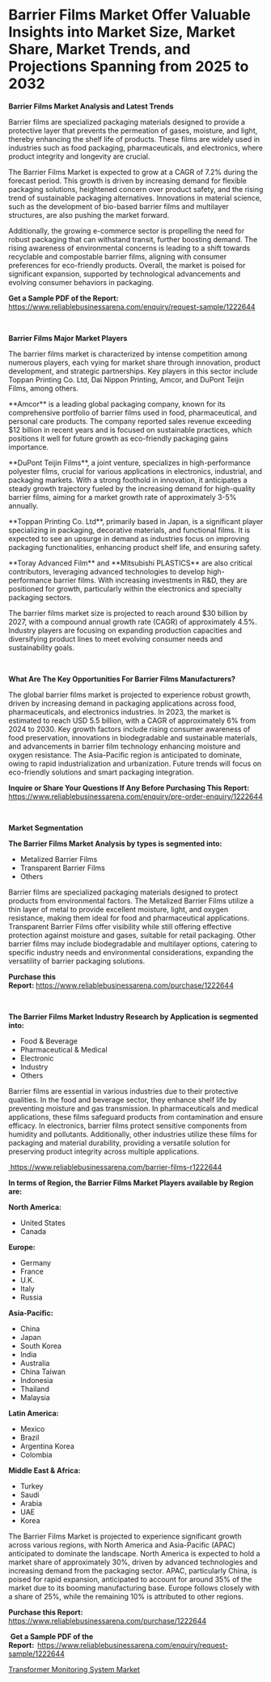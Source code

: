 <p><h1>Barrier Films Market Offer Valuable Insights into Market Size, Market Share, Market Trends, and Projections Spanning from 2025 to 2032</h1></p><p><strong>Barrier Films Market Analysis and Latest Trends</strong></p>
<p><p>Barrier films are specialized packaging materials designed to provide a protective layer that prevents the permeation of gases, moisture, and light, thereby enhancing the shelf life of products. These films are widely used in industries such as food packaging, pharmaceuticals, and electronics, where product integrity and longevity are crucial.</p><p>The Barrier Films Market is expected to grow at a CAGR of 7.2% during the forecast period. This growth is driven by increasing demand for flexible packaging solutions, heightened concern over product safety, and the rising trend of sustainable packaging alternatives. Innovations in material science, such as the development of bio-based barrier films and multilayer structures, are also pushing the market forward. </p><p>Additionally, the growing e-commerce sector is propelling the need for robust packaging that can withstand transit, further boosting demand. The rising awareness of environmental concerns is leading to a shift towards recyclable and compostable barrier films, aligning with consumer preferences for eco-friendly products. Overall, the market is poised for significant expansion, supported by technological advancements and evolving consumer behaviors in packaging.</p></p>
<p><strong>Get a Sample PDF of the Report:&nbsp;</strong> <a href="https://www.reliablebusinessarena.com/enquiry/request-sample/1222644?utm_campaign=2112&utm_medium=2&utm_source=Github&utm_content=ia&utm_term=23022025&utm_id=barrier-films">https://www.reliablebusinessarena.com/enquiry/request-sample/1222644</a></p>
<p>&nbsp;</p>
<p><strong>Barrier Films Major Market Players</strong></p>
<p><p>The barrier films market is characterized by intense competition among numerous players, each vying for market share through innovation, product development, and strategic partnerships. Key players in this sector include Toppan Printing Co. Ltd, Dai Nippon Printing, Amcor, and DuPont Teijin Films, among others.</p><p>**Amcor** is a leading global packaging company, known for its comprehensive portfolio of barrier films used in food, pharmaceutical, and personal care products. The company reported sales revenue exceeding $12 billion in recent years and is focused on sustainable practices, which positions it well for future growth as eco-friendly packaging gains importance.</p><p>**DuPont Teijin Films**, a joint venture, specializes in high-performance polyester films, crucial for various applications in electronics, industrial, and packaging markets. With a strong foothold in innovation, it anticipates a steady growth trajectory fueled by the increasing demand for high-quality barrier films, aiming for a market growth rate of approximately 3-5% annually.</p><p>**Toppan Printing Co. Ltd**, primarily based in Japan, is a significant player specializing in packaging, decorative materials, and functional films. It is expected to see an upsurge in demand as industries focus on improving packaging functionalities, enhancing product shelf life, and ensuring safety.</p><p>**Toray Advanced Film** and **Mitsubishi PLASTICS** are also critical contributors, leveraging advanced technologies to develop high-performance barrier films. With increasing investments in R&D, they are positioned for growth, particularly within the electronics and specialty packaging sectors.</p><p>The barrier films market size is projected to reach around $30 billion by 2027, with a compound annual growth rate (CAGR) of approximately 4.5%. Industry players are focusing on expanding production capacities and diversifying product lines to meet evolving consumer needs and sustainability goals.</p></p>
<p>&nbsp;</p>
<p><strong>What Are The Key Opportunities For Barrier Films Manufacturers?</strong></p>
<p><p>The global barrier films market is projected to experience robust growth, driven by increasing demand in packaging applications across food, pharmaceuticals, and electronics industries. In 2023, the market is estimated to reach USD 5.5 billion, with a CAGR of approximately 6% from 2024 to 2030. Key growth factors include rising consumer awareness of food preservation, innovations in biodegradable and sustainable materials, and advancements in barrier film technology enhancing moisture and oxygen resistance. The Asia-Pacific region is anticipated to dominate, owing to rapid industrialization and urbanization. Future trends will focus on eco-friendly solutions and smart packaging integration.</p></p>
<p><strong>Inquire or Share Your Questions If Any Before Purchasing This Report:</strong> <a href="https://www.reliablebusinessarena.com/enquiry/pre-order-enquiry/1222644?utm_campaign=2112&utm_medium=2&utm_source=Github&utm_content=ia&utm_term=23022025&utm_id=barrier-films">https://www.reliablebusinessarena.com/enquiry/pre-order-enquiry/1222644</a></p>
<p>&nbsp;</p>
<p><strong>Market Segmentation</strong></p>
<p><strong>The Barrier Films Market Analysis by types is segmented into:</strong></p>
<p><ul><li>Metalized Barrier Films</li><li>Transparent Barrier Films</li><li>Others</li></ul></p>
<p><p>Barrier films are specialized packaging materials designed to protect products from environmental factors. The Metalized Barrier Films utilize a thin layer of metal to provide excellent moisture, light, and oxygen resistance, making them ideal for food and pharmaceutical applications. Transparent Barrier Films offer visibility while still offering effective protection against moisture and gases, suitable for retail packaging. Other barrier films may include biodegradable and multilayer options, catering to specific industry needs and environmental considerations, expanding the versatility of barrier packaging solutions.</p></p>
<p><strong>Purchase this Report:&nbsp;</strong><a href="https://www.reliablebusinessarena.com/purchase/1222644?utm_campaign=2112&utm_medium=2&utm_source=Github&utm_content=ia&utm_term=23022025&utm_id=barrier-films">https://www.reliablebusinessarena.com/purchase/1222644</a></p>
<p>&nbsp;</p>
<p><strong>The Barrier Films Market Industry Research by Application is segmented into:</strong></p>
<p><ul><li>Food & Beverage</li><li>Pharmaceutical & Medical</li><li>Electronic</li><li>Industry</li><li>Others</li></ul></p>
<p><p>Barrier films are essential in various industries due to their protective qualities. In the food and beverage sector, they enhance shelf life by preventing moisture and gas transmission. In pharmaceuticals and medical applications, these films safeguard products from contamination and ensure efficacy. In electronics, barrier films protect sensitive components from humidity and pollutants. Additionally, other industries utilize these films for packaging and material durability, providing a versatile solution for preserving product integrity across multiple applications.</p></p>
<p><a href="https://www.reliablebusinessarena.com/barrier-films-r1222644?utm_campaign=2112&utm_medium=2&utm_source=Github&utm_content=ia&utm_term=23022025&utm_id=barrier-films">&nbsp;https://www.reliablebusinessarena.com/barrier-films-r1222644</a></p>
<p><strong>In terms of Region, the Barrier Films Market Players available by Region are:</strong></p>
<p>
    <p> <strong> North America: </strong>
        <ul>
            <li>United States</li>
            <li>Canada</li>
        </ul>
        </p> 
    <p> <strong> Europe: </strong>
        <ul>
            <li>Germany</li>
            <li>France</li>
            <li>U.K.</li>
            <li>Italy</li>
            <li>Russia</li>
        </ul>
        </p> 
    <p> <strong> Asia-Pacific: </strong>
        <ul>
            <li>China</li>
            <li>Japan</li>
            <li>South Korea</li>
            <li>India</li>
            <li>Australia</li>
            <li>China Taiwan</li>
            <li>Indonesia</li>
            <li>Thailand</li>
            <li>Malaysia</li>
        </ul>
        </p> 
    <p> <strong> Latin America: </strong>
        <ul>
            <li>Mexico</li>
            <li>Brazil</li>
            <li>Argentina Korea</li>
            <li>Colombia</li>
        </ul>
        </p> 
    <p> <strong> Middle East & Africa: </strong>
        <ul>
            <li>Turkey</li>
            <li>Saudi</li>
            <li>Arabia</li>
            <li>UAE</li>
            <li>Korea</li>
        </ul>
    </p>
    </p>
<p><p>The Barrier Films Market is projected to experience significant growth across various regions, with North America and Asia-Pacific (APAC) anticipated to dominate the landscape. North America is expected to hold a market share of approximately 30%, driven by advanced technologies and increasing demand from the packaging sector. APAC, particularly China, is poised for rapid expansion, anticipated to account for around 35% of the market due to its booming manufacturing base. Europe follows closely with a share of 25%, while the remaining 10% is attributed to other regions.</p></p>
<p><strong>Purchase this Report: </strong><a href="https://www.reliablebusinessarena.com/purchase/1222644?utm_campaign=2112&utm_medium=2&utm_source=Github&utm_content=ia&utm_term=23022025&utm_id=barrier-films">https://www.reliablebusinessarena.com/purchase/1222644</a></p>
<p>&nbsp;<strong>Get a Sample PDF of the Report:&nbsp;&nbsp;</strong><a href="https://www.reliablebusinessarena.com/enquiry/request-sample/1222644?utm_campaign=2112&utm_medium=2&utm_source=Github&utm_content=ia&utm_term=23022025&utm_id=barrier-films">https://www.reliablebusinessarena.com/enquiry/request-sample/1222644</a></p>
<p><strong></strong></p>
<p><p><a href="https://github.com/AshikRahman991/Market-Research-Report-List-1/blob/main/transformer-monitoring-system-market.md?utm_campaign=2112&utm_medium=2&utm_source=Github&utm_content=ia&utm_term=23022025&utm_id=barrier-films">Transformer Monitoring System Market</a></p></p>